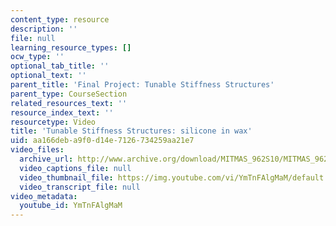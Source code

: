 ```yaml
---
content_type: resource
description: ''
file: null
learning_resource_types: []
ocw_type: ''
optional_tab_title: ''
optional_text: ''
parent_title: 'Final Project: Tunable Stiffness Structures'
parent_type: CourseSection
related_resources_text: ''
resource_index_text: ''
resourcetype: Video
title: 'Tunable Stiffness Structures: silicone in wax'
uid: aa166deb-a9f0-d14e-7126-734259aa21e7
video_files:
  archive_url: http://www.archive.org/download/MITMAS_962S10/MITMAS_962S10assn9_tunable_vid1_300k.mp4
  video_captions_file: null
  video_thumbnail_file: https://img.youtube.com/vi/YmTnFAlgMaM/default.jpg
  video_transcript_file: null
video_metadata:
  youtube_id: YmTnFAlgMaM
---
```

